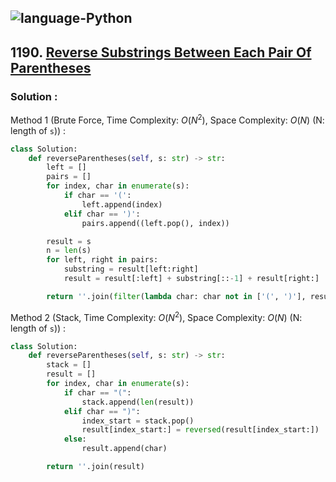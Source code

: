 ![language-Python](https://img.shields.io/badge/Python-ffd43b?style=for-the-badge&logo=PYTHON)
---

## 1190. [Reverse Substrings Between Each Pair Of Parentheses](https://leetcode.com/problems/reverse-substrings-between-each-pair-of-parentheses)

### Solution :

Method 1 (Brute Force, Time Complexity: $O(N^2)$, Space Complexity: $O(N)$ (N: length of `s`)) :
```python
class Solution:
    def reverseParentheses(self, s: str) -> str:
        left = []
        pairs = []
        for index, char in enumerate(s):
            if char == '(':
                left.append(index)
            elif char == ')':
                pairs.append((left.pop(), index))

        result = s
        n = len(s)
        for left, right in pairs:
            substring = result[left:right]
            result = result[:left] + substring[::-1] + result[right:]

        return ''.join(filter(lambda char: char not in ['(', ')'], result))
```

Method 2 (Stack, Time Complexity: $O(N^2)$, Space Complexity: $O(N)$ (N: length of `s`)) :
```python
class Solution:
    def reverseParentheses(self, s: str) -> str:
        stack = []
        result = []
        for index, char in enumerate(s):
            if char == "(":
                stack.append(len(result))
            elif char == ")":
                index_start = stack.pop()
                result[index_start:] = reversed(result[index_start:])
            else:
                result.append(char)

        return ''.join(result)
```
